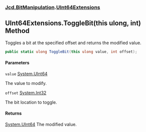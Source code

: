 ### [Jcd.BitManipulation](Jcd.BitManipulation.md 'Jcd.BitManipulation').[UInt64Extensions](Jcd.BitManipulation.UInt64Extensions.md 'Jcd.BitManipulation.UInt64Extensions')

## UInt64Extensions.ToggleBit(this ulong, int) Method

Toggles a bit at the specified offset and returns the modified value.

```csharp
public static ulong ToggleBit(this ulong value, int offset);
```
#### Parameters

<a name='Jcd.BitManipulation.UInt64Extensions.ToggleBit(thisulong,int).value'></a>

`value` [System.UInt64](https://docs.microsoft.com/en-us/dotnet/api/System.UInt64 'System.UInt64')

The value to modify.

<a name='Jcd.BitManipulation.UInt64Extensions.ToggleBit(thisulong,int).offset'></a>

`offset` [System.Int32](https://docs.microsoft.com/en-us/dotnet/api/System.Int32 'System.Int32')

The bit location to toggle.

#### Returns
[System.UInt64](https://docs.microsoft.com/en-us/dotnet/api/System.UInt64 'System.UInt64')
The modified value.